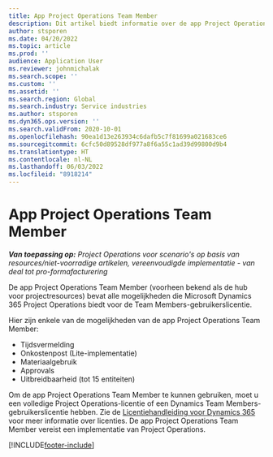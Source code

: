 ```yaml
---
title: App Project Operations Team Member
description: Dit artikel biedt informatie over de app Project Operations Team Member in Microsoft Dynamics 365 Project Operations.
author: stsporen
ms.date: 04/20/2022
ms.topic: article
ms.prod: ''
audience: Application User
ms.reviewer: johnmichalak
ms.search.scope: ''
ms.custom: ''
ms.assetid: ''
ms.search.region: Global
ms.search.industry: Service industries
ms.author: stsporen
ms.dyn365.ops.version: ''
ms.search.validFrom: 2020-10-01
ms.openlocfilehash: 90ea1d13e263934c6dafb5c7f81699a021683ce6
ms.sourcegitcommit: 6cfc50d89528df977a8f6a55c1ad39d99800d9b4
ms.translationtype: HT
ms.contentlocale: nl-NL
ms.lasthandoff: 06/03/2022
ms.locfileid: "8918214"
---
```

# <a name="project-operations-team-member-app"></a>App Project Operations Team Member

_**Van toepassing op:** Project Operations voor scenario's op basis van resources/niet-voorradige artikelen, vereenvoudigde implementatie - van deal tot pro-formafacturering_

De app Project Operations Team Member (voorheen bekend als de hub voor projectresources) bevat alle mogelijkheden die Microsoft Dynamics 365 Project Operations biedt voor de Team Members-gebruikerslicentie.

Hier zijn enkele van de mogelijkheden van de app Project Operations Team Member:

- Tijdsvermelding
- Onkostenpost (Lite-implementatie)
- Materiaalgebruik
- Approvals
- Uitbreidbaarheid (tot 15 entiteiten)

Om de app Project Operations Team Member te kunnen gebruiken, moet u een volledige Project Operations-licentie of een Dynamics Team Members-gebruikerslicentie hebben. Zie de [Licentiehandleiding voor Dynamics 365](https://go.microsoft.com/fwlink/?LinkId=866544&clcid=0x409) voor meer informatie over licenties. De app Project Operations Team Member vereist een implementatie van Project Operations.

[!INCLUDE[footer-include](../includes/footer-banner.md)]
